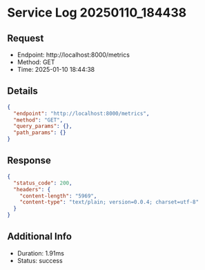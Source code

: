 # Service Log 20250110_184438

## Request
- Endpoint: http://localhost:8000/metrics
- Method: GET
- Time: 2025-01-10 18:44:38

## Details
```json
{
  "endpoint": "http://localhost:8000/metrics",
  "method": "GET",
  "query_params": {},
  "path_params": {}
}
```

## Response
```json
{
  "status_code": 200,
  "headers": {
    "content-length": "5969",
    "content-type": "text/plain; version=0.0.4; charset=utf-8"
  }
}
```

## Additional Info
- Duration: 1.91ms
- Status: success
